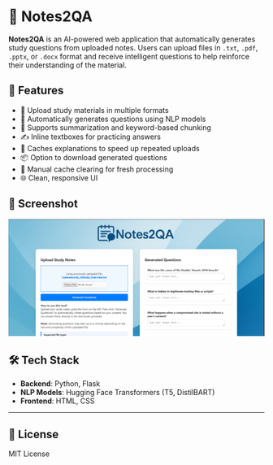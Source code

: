 # 📝 Notes2QA

**Notes2QA** is an AI-powered web application that automatically generates study questions from uploaded notes. Users can upload files in `.txt`, `.pdf`, `.pptx`, or `.docx` format and receive intelligent questions to help reinforce their understanding of the material.

## 🚀 Features

- 📁 Upload study materials in multiple formats
- 🤖 Automatically generates questions using NLP models
- 🧠 Supports summarization and keyword-based chunking
- ✍️ Inline textboxes for practicing answers
- 💾 Caches explanations to speed up repeated uploads
- 📦 Option to download generated questions
- 🧹 Manual cache clearing for fresh processing
- 🌐 Clean, responsive UI


## 📸 Screenshot

![screenshot](static/images/screenshot.png)

## 🛠️ Tech Stack

- **Backend**: Python, Flask
- **NLP Models**: Hugging Face Transformers (T5, DistilBART)
- **Frontend**: HTML, CSS
---


## 📝 License
MIT License

